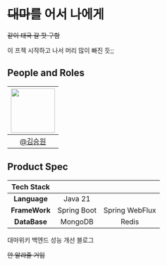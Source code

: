 # <s>대마</s>를 어서 나에게

<s>같이 태국 갈 팟 구함</s>

이 프젝 시작하고 나서 머리 많이 빠진 듯;;
## People and Roles
| [<img src="https://avatars.githubusercontent.com/u/107746917?s=460&v=4" width="100">](https://github.com/ori0o0p)|
| :-: |
| <a href="https://github.com/ori0o0p">@김승원</a> |

## Product Spec
|  Tech Stack |   |   |
| :------------: | :------------: | :------------: |
|  **Language**  | Java 21  |   |
|  **FrameWork**  | Spring Boot  | Spring WebFlux  |
| **DataBase**  |  MongoDB | Redis  |

대마위키 백엔드 성능 개선 블로그

<s>안 알랴줄 거임</s>
